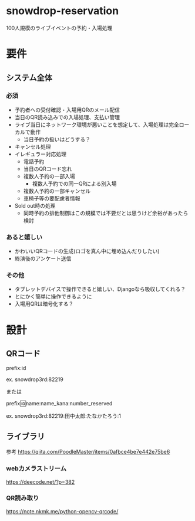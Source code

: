 # snowdrop-reservation
100人規模のライブイベントの予約・入場処理


# 要件
## システム全体
### 必須
- 予約者への受付確認・入場用QRのメール配信
- 当日のQR読み込みでの入場処理、支払い管理
- ライブ当日にネットワーク環境が悪いことを想定して、入場処理は完全ローカルで動作
    - 当日予約の扱いはどうする？
- キャンセル処理
- イレギュラー対応処理
    - 電話予約
    - 当日のQRコード忘れ
    - 複数人予約の一部入場
        - 複数人予約での同一QRによる別入場
    - 複数人予約の一部キャンセル
    - 車椅子等の要配慮者情報
- Sold out時の処理
    - 同時予約の排他制御はこの規模では不要だとは思うけど余裕があったら検討

### あると嬉しい
- かわいいQRコードの生成(ロゴを真ん中に埋め込んだりしたい)
- 終演後のアンケート送信

### その他
- タブレットデバイスで操作できると嬉しい、Djangoなら吸収してくれる？
- とにかく簡単に操作できるように
- 入場用QRは暗号化する？

# 設計
## QRコード
prefix:id

ex. snowdrop3rd:82219

または

prefix:id:name:name_kana:number_reserved

ex. snowdrop3rd:82219:田中太郎:たなかたろう:1

## ライブラリ
参考
https://qiita.com/PoodleMaster/items/0afbce4be7e442e75be6

### webカメラストリーム
https://deecode.net/?p=382

### QR読み取り
https://note.nkmk.me/python-opencv-qrcode/
